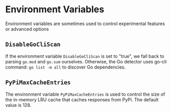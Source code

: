# Environment Variables

Environment variables are sometimes used to control experimental features or advanced options

## `DisableGoCliScan`

If the environment variable `DisableGoCliScan` is set to "true", we fall back to parsing `go.mod` and `go.sum` ourselves. 
Otherwise, the Go detector uses go-cli command: `go list -m all` to discover Go dependencies.

## `PyPiMaxCacheEntries`

The environment variable `PyPiMaxCacheEntries` is used to control the size of the in-memory LRU cache that caches responses from PyPi.
The default value is 128.

[1]: https://go.dev/ref/mod#go-mod-graph
